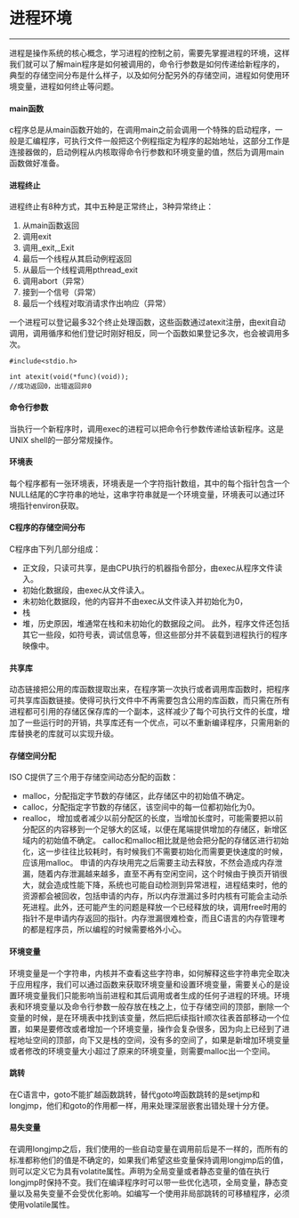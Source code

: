# 进程环境

---

进程是操作系统的核心概念，学习进程的控制之前，需要先掌握进程的环境，这样我们就可以了解main程序是如何被调用的，命令行参数是如何传递给新程序的，典型的存储空间分布是什么样子，以及如何分配另外的存储空间，进程如何使用环境变量，进程如何终止等问题。

#### main函数
c程序总是从main函数开始的，在调用main之前会调用一个特殊的启动程序，一般是汇编程序，可执行文件一般把这个例程指定为程序的起始地址，这部分工作是连接器做的，启动例程从内核取得命令行参数和环境变量的值，然后为调用main函数做好准备。

#### 进程终止
进程终止有8种方式，其中五种是正常终止，3种异常终止：

1. 从main函数返回
2. 调用exit
3. 调用_exit,_Exit
4. 最后一个线程从其启动例程返回
5. 从最后一个线程调用pthread_exit
6. 调用abort（异常）
7. 接到一个信号（异常）
8. 最后一个线程对取消请求作出响应（异常）

一个进程可以登记最多32个终止处理函数，这些函数通过atexit注册，由exit自动调用，调用循序和他们登记时刚好相反，同一个函数如果登记多次，也会被调用多次。

```
#include<stdio.h>

int atexit(void(*func)(void));
//成功返回0，出错返回非0
```

#### 命令行参数
当执行一个新程序时，调用exec的进程可以把命令行参数传递给该新程序。这是UNIX shell的一部分常规操作。

#### 环境表

每个程序都有一张环境表，环境表是一个字符指针数组，其中的每个指针包含一个NULL结尾的C字符串的地址，这串字符串就是一个环境变量，环境表可以通过环境指针environ获取。

#### C程序的存储空间分布
C程序由下列几部分组成：
- 正文段，只读可共享，是由CPU执行的机器指令部分，由exec从程序文件读入。
- 初始化数据段，由exec从文件读入。
- 未初始化数据段，他的内容并不由exec从文件读入并初始化为0，
- 栈
- 堆，历史原因，堆通常在栈和未初始化的数据段之间。
此外，程序文件还包括其它一些段，如符号表，调试信息等，但这些部分并不装载到进程执行的程序映像中。

#### 共享库
动态链接把公用的库函数提取出来，在程序第一次执行或者调用库函数时，把程序可共享库函数链接。使得可执行文件中不再需要包含公用的库函数，而只需在所有进程都可引用的存储区保存库的一个副本，这样减少了每个可执行文件的长度，增加了一些运行时的开销，共享库还有一个优点，可以不重新编译程序，只需用新的库替换老的库就可以实现升级。

#### 存储空间分配
ISO C提供了三个用于存储空间动态分配的函数：
- malloc，分配指定字节数的存储区，此存储区中的初始值不确定。
- calloc，分配指定字节数的存储区，该空间中的每一位都初始化为0。
- realloc， 增加或者减少以前分配区的长度，当增加长度时，可能需要把以前分配区的内容移到一个足够大的区域，以便在尾端提供增加的存储区，新增区域内的初始值不确定。
calloc和malloc相比就是他会把分配的存储区进行初始化，这一步往往比较耗时，有时候我们不需要初始化而需要更快速度的时候，应该用malloc。
申请的内存块用完之后需要主动去释放，不然会造成内存泄漏，随着内存泄漏越来越多，直至不再有空闲空间，这个时候由于换页开销很大，就会造成性能下降，系统也可能自动检测到异常进程，进程结束时，他的资源都会被回收，包括申请的内存，所以内存泄漏过多时内核有可能会主动杀死进程。此外，还可能产生的问题是释放一个已经释放的块，调用free时用的指针不是申请内存返回的指针。内存泄漏很难检查，而且C语言的内存管理考的都是程序员，所以编程的时候需要格外小心。


#### 环境变量
环境变量是一个字符串，内核并不查看这些字符串，如何解释这些字符串完全取决于应用程序，我们可以通过函数来获取环境变量和设置环境变量，需要关心的是设置环境变量我们只能影响当前进程和其后调用或者生成的任何子进程的环境。环境表和环境变量以及命令行参数一般存放在栈之上，位于存储空间的顶部，删除一个变量的时候，是在环境表中找到该变量，然后把后续指针顺次往表首部移动一个位置，如果是要修改或者增加一个环境变量，操作会复杂很多，因为向上已经到了进程地址空间的顶部，向下又是栈的空间，没有多的空间了，如果是新增加环境变量或者修改的环境变量大小超过了原来的环境变量，则需要malloc出一个空间。

#### 跳转
在C语言中，goto不能扩越函数跳转，替代goto垮函数跳转的是setjmp和longjmp，他们和goto的作用都一样，用来处理深层嵌套出错处理十分方便。

#### 易失变量
在调用longjmp之后，我们使用的一些自动变量在调用前后是不一样的，而所有的标准都称他们的值是不确定的，如果我们希望这些变量保持调用longjmp后的值，则可以定义它为具有volatite属性。声明为全局变量或者静态变量的值在执行longjmp时保持不变。我们在编译程序时可以带一些优化选项，全局变量，静态变量以及易失变量不会受优化影响。如编写一个使用非局部跳转的可移植程序，必须使用volatile属性。



















